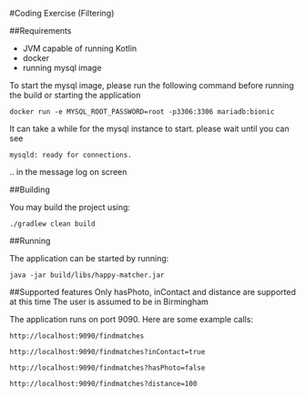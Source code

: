 #Coding Exercise (Filtering)

##Requirements
* JVM capable of running Kotlin
* docker
* running mysql image

To start the mysql image, please run the following command before running the build or starting the application

`docker run -e MYSQL_ROOT_PASSWORD=root -p3306:3306 mariadb:bionic`

It can take a while for the mysql instance to start. please wait until you can see

`mysqld: ready for connections.`

.. in the message log on screen

##Building

You may build the project using:

`./gradlew clean build`

##Running

The application can be started by running:

`java -jar build/libs/happy-matcher.jar`

##Supported features
Only hasPhoto, inContact and distance are supported at this time
The user is assumed to be in Birmingham

The application runs on port 9090. Here are some example calls:

`http://localhost:9090/findmatches`

`http://localhost:9090/findmatches?inContact=true`

`http://localhost:9090/findmatches?hasPhoto=false`

`http://localhost:9090/findmatches?distance=100`